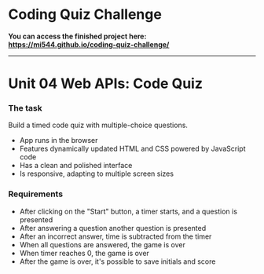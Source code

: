# Coding Quiz Challenge

**You can access the finished project here:
<https://mi544.github.io/coding-quiz-challenge/>**

---

# Unit 04 Web APIs: Code Quiz

<!-- THIS IS IT -->

### The task

Build a timed code quiz with multiple-choice questions.

* App runs in the browser
* Features dynamically updated HTML and CSS powered by JavaScript code
* Has a clean and polished interface
* Is responsive, adapting to multiple screen sizes

### Requirements

* After clicking on the "Start" button, a timer starts, and a question is presented
* After answering a question another question is presented
* After an incorrect answer, time is subtracted from the timer
* When all questions are answered, the game is over
* When timer reaches 0, the game is over
* After the game is over, it's possible to save initials and score
